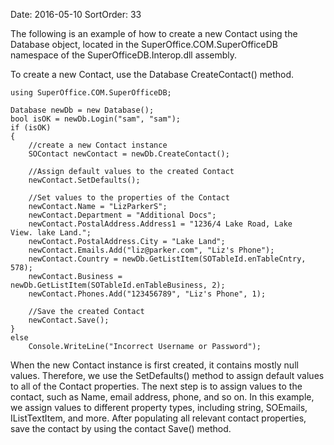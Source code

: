 Date: 2016-05-10
SortOrder: 33

The following is an example of how to create a new Contact using the Database object, located in the SuperOffice.COM.SuperOfficeDB namespace of the SuperOfficeDB.Interop.dll assembly.

To create a new Contact, use the Database CreateContact() method.

```
using SuperOffice.COM.SuperOfficeDB;
 
Database newDb = new Database();
bool isOK = newDb.Login("sam", "sam");
if (isOK)
{
    //create a new Contact instance
    SOContact newContact = newDb.CreateContact();
 
    //Assign default values to the created Contact
    newContact.SetDefaults();
 
    //Set values to the properties of the Contact
    newContact.Name = "LizParkerS";
    newContact.Department = "Additional Docs";
    newContact.PostalAddress.Address1 = "1236/4 Lake Road, Lake
View. lake Land.";
    newContact.PostalAddress.City = "Lake Land";
    newContact.Emails.Add("liz@parker.com", "Liz's Phone");
    newContact.Country = newDb.GetListItem(SOTableId.enTableCntry,
578);
    newContact.Business =
newDb.GetListItem(SOTableId.enTableBusiness, 2);
    newContact.Phones.Add("123456789", "Liz's Phone", 1);
 
    //Save the created Contact
    newContact.Save();
}
else
    Console.WriteLine("Incorrect Username or Password");
```

When the new Contact instance is first created, it contains mostly null values. Therefore, we use the SetDefaults() method to assign default values to all of the Contact properties. The next step is to assign values to the contact, such as Name, email address, phone, and so on. In this example, we assign values to different property types, including string, SOEmails, IListTextItem, and more. After populating all relevant contact properties, save the contact by using the contact Save() method.
